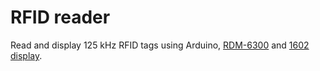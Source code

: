 # RFID reader

Read and display 125 kHz RFID tags using Arduino, [RDM-6300](https://roboshop.spb.ru/rfid-RDM6300) and [1602 display](https://roboshop.spb.ru/display/LCD-keypad-shield).
